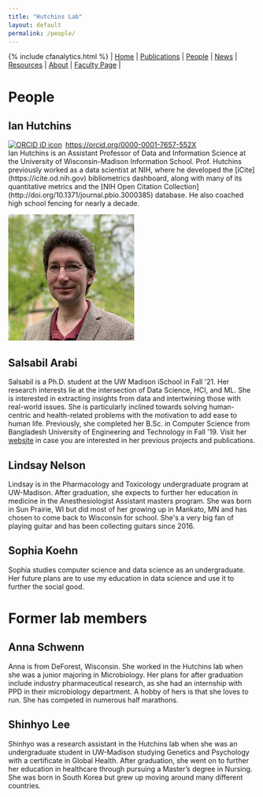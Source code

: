 ```yaml
---
title: "Hutchins Lab"
layout: default
permalink: /people/
---
```

{% include cfanalytics.html %}
| [Home](/index) | [Publications](/publications) | [People](/people) | [News](/news) |  [Resources](/resources) | [About](/about) | [Faculty Page](https://ischool.wisc.edu/blog/staff/hutchins-b-ian/) |

# People

## Ian Hutchins
<div itemscope itemtype="https://schema.org/Person"><a itemprop="sameAs" content="https://orcid.org/0000-0001-7657-552X" href="https://orcid.org/0000-0001-7657-552X" target="orcid.widget" rel="me noopener noreferrer" style="vertical-align:top;"><img src="https://orcid.org/sites/default/files/images/orcid_16x16.png" style="width:1em;margin-right:.5em;" alt="ORCID iD icon">https://orcid.org/0000-0001-7657-552X</a></div>
Ian Hutchins is an Assistant Professor of Data and Information Science at the University of Wisconsin-Madison Information School. Prof. Hutchins previously worked as a data scientist at NIH, where he developed the [iCite](https://icite.od.nih.gov) bibliometrics dashboard, along with many of its quantitative metrics and the [NIH Open Citation Collection](http://doi.org/10.1371/journal.pbio.3000385) database. He also coached high school fencing for nearly a decade.

![Ian Hutchins](/assets/ian_256.png)

## Salsabil Arabi
Salsabil is a Ph.D. student at the UW Madison iSchool in Fall '21. Her research interests lie at the intersection of Data Science, HCI, and ML. She is interested in extracting insights from data and intertwining those with real-world issues. She is particularly inclined towards solving human-centric and health-related problems with the motivation to add ease to human life. Previously, she completed her B.Sc. in Computer Science from Bangladesh University of Engineering and Technology in Fall '19. Visit her [website](https://salsabil007.github.io/Salsabil007/) in case you are interested in her previous projects and publications.

## Lindsay Nelson
Lindsay is in the Pharmacology and Toxicology undergraduate program at UW-Madison. After graduation, she expects to further her education in medicine in the Anesthesiologist Assistant masters program. She was born in Sun Prairie, WI but did most of her growing up in Mankato, MN and has chosen to come back to Wisconsin for school.  She's a very big fan of playing guitar and has been collecting guitars since 2016.

## Sophia Koehn
Sophia studies computer science and data science as an undergraduate. Her future plans are to use my education in data science and use it to further the social good.

# Former lab members

## Anna Schwenn
Anna is from DeForest, Wisconsin. She worked in the Hutchins lab when she was a junior majoring in Microbiology. Her plans for after graduation include industry pharmaceutical research, as she had an internship with PPD in their microbiology department. A hobby of hers is that she loves to run. She has competed in numerous half marathons.

## Shinhyo Lee
Shinhyo was a research assistant in the Hutchins lab when she was an undergraduate student in UW-Madison studying Genetics and Psychology with a certificate in Global Health. After graduation, she went on to further her education in healthcare through pursuing a Master’s degree in Nursing. She was born in South Korea but grew up moving around many different countries.
